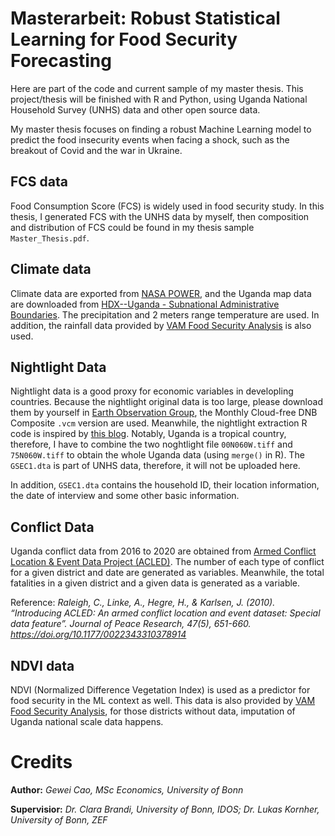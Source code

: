 # Masterarbeit: Robust Statistical Learning for Food Security Forecasting
Here are part of the code and current sample of my master thesis. This project/thesis will be finished with R and Python, using Uganda National Household Survey (UNHS) data and other open source data. 

My master thesis focuses on finding a robust Machine Learning model to predict the food insecurity events when facing a shock, such as the breakout of Covid and the war in Ukraine. 

## FCS data
Food Consumption Score (FCS) is widely used in food security study. In this thesis, I generated FCS with the UNHS data by myself, then composition and distribution of FCS could be found in my thesis sample `Master_Thesis.pdf`. 

## Climate data 
Climate data are exported from [NASA POWER](https://power.larc.nasa.gov/data-access-viewer/), and the Uganda map data are downloaded from [HDX--Uganda - Subnational Administrative Boundaries](https://data.humdata.org/dataset/cod-ab-uga?). The precipitation and 2 meters range temperature are used. In addition, the rainfall data provided by [VAM Food Security Analysis](https://dataviz.vam.wfp.org/seasonal_explorer/rainfall_vegetation/visualizations) is also used. 

## Nightlight Data 
Nightlight data is a good proxy for economic variables in developling countries. Because the nightlight original data is too large, please download them by yourself in [Earth Observation Group](https://eogdata.mines.edu/products/vnl/), the Monthly Cloud-free DNB Composite `.vcm` version are used. Meanwhile, the nightlight extraction R code is inspired by [this blog](https://berenger.baospace.com/nightlights-satellite-data-free-download/). Notably, Uganda is a tropical country, therefore, I have to combine the two noghtlight file `00N060W.tiff` and `75N060W.tiff` to obtain the whole Uganda data (using `merge()` in R).  The `GSEC1.dta` is part of UNHS data, therefore, it will not be uploaded here. 

In addition, `GSEC1.dta` contains the household ID, their location information, the date of interview and some other basic information. 

## Conflict Data 
Uganda conflict data from 2016 to 2020 are obtained from [Armed Conflict Location & Event Data Project (ACLED)](www.acleddata.com). The number of each type of conflict for a given district and date are generated as variables. Meanwhile, the total fatalities in a given district and a given data is generated as a variable. 

Reference: 
_Raleigh, C., Linke, A., Hegre, H., & Karlsen, J. (2010). “Introducing ACLED: An armed conflict location and event dataset: Special data feature”. Journal of Peace Research, 47(5), 651-660. https://doi.org/10.1177/0022343310378914_

## NDVI data
NDVI (Normalized Difference Vegetation Index) is used as a predictor for food security in the ML context as well. This data is also provided by [VAM Food Security Analysis](https://dataviz.vam.wfp.org/seasonal_explorer/rainfall_vegetation/visualizations), for those districts without data, imputation of Uganda national scale data happens. 

# Credits
**Author:** _Gewei Cao, MSc Economics, University of Bonn_

**Supervisior:** _Dr. Clara Brandi, University of Bonn, IDOS; Dr. Lukas Kornher, University of Bonn, ZEF_ 
